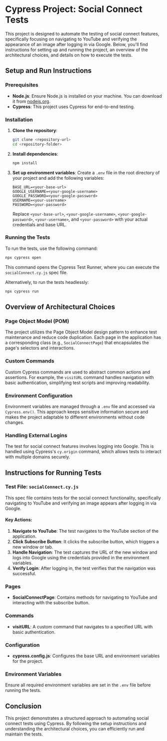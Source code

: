 # Cypress Project: Social Connect Tests

This project is designed to automate the testing of social connect features, specifically focusing on navigating to YouTube and verifying the appearance of an image after logging in via Google. Below, you'll find instructions for setting up and running the project, an overview of the architectural choices, and details on how to execute the tests.

## Setup and Run Instructions

### Prerequisites
- **Node.js**: Ensure Node.js is installed on your machine. You can download it from [nodejs.org](https://nodejs.org/).
- **Cypress**: This project uses Cypress for end-to-end testing.

### Installation
1. **Clone the repository**:
   ```bash
   git clone <repository-url>
   cd <repository-folder>
   ```
2. **Install dependencies**:
   ```bash
   npm install
   ```
3. **Set up environment variables**:
   Create a `.env` file in the root directory of your project and add the following variables:
   ```plaintext
   BASE_URL=<your-base-url>
   GOOGLE_USERNAME=<your-google-username>
   GOOGLE_PASSWORD=<your-google-password>
   USERNAME=<your-username>
   PASSWORD=<your-password>
   ```
   Replace `<your-base-url>`, `<your-google-username>`, `<your-google-password>`, `<your-username>`, and `<your-password>` with your actual credentials and base URL.

### Running the Tests
To run the tests, use the following command:
```bash
npx cypress open
```
This command opens the Cypress Test Runner, where you can execute the `socialConnect.cy.js` spec file.

Alternatively, to run the tests headlessly:
```bash
npx cypress run
```

## Overview of Architectural Choices

### Page Object Model (POM)
The project utilizes the Page Object Model design pattern to enhance test maintenance and reduce code duplication. Each page in the application has a corresponding class (e.g., `SocialConnectPage`) that encapsulates the page's selectors and interactions.

### Custom Commands
Custom Cypress commands are used to abstract common actions and assertions. For example, the `visitURL` command handles navigation with basic authentication, simplifying test scripts and improving readability.

### Environment Configuration
Environment variables are managed through a `.env` file and accessed via `Cypress.env()`. This approach keeps sensitive information secure and makes the project adaptable to different environments without code changes.

### Handling External Logins
The test for social connect features involves logging into Google. This is handled using Cypress's `cy.origin` command, which allows tests to interact with multiple domains securely.

## Instructions for Running Tests

### Test File: `socialConnect.cy.js`
This spec file contains tests for the social connect functionality, specifically navigating to YouTube and verifying an image appears after logging in via Google.

#### Key Actions:
1. **Navigate to YouTube**: The test navigates to the YouTube section of the application.
2. **Click Subscribe Button**: It clicks the subscribe button, which triggers a new window or tab.
3. **Handle Navigation**: The test captures the URL of the new window and logs into Google using the credentials provided in the environment variables.
4. **Verify Login**: After logging in, the test verifies that the navigation was successful.

### Pages
- **SocialConnectPage**: Contains methods for navigating to YouTube and interacting with the subscribe button.

### Commands
- **visitURL**: A custom command that navigates to a specified URL with basic authentication.

### Configuration
- **cypress.config.js**: Configures the base URL and environment variables for the project.

### Environment Variables
Ensure all required environment variables are set in the `.env` file before running the tests.

## Conclusion
This project demonstrates a structured approach to automating social connect tests using Cypress. By following the setup instructions and understanding the architectural choices, you can efficiently run and maintain the tests.